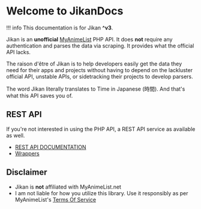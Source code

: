 # Welcome to JikanDocs


!!! info
    This documentation is for Jikan **^v3**.

Jikan is an __unofficial__ [MyAnimeList](https://myanimelist.net) PHP API. It does **not** require any authentication and parses the data via scraping. It provides what the official API lacks.

The raison d'être of Jikan is to help developers easily get the data they need for their apps and projects without having to depend on the lackluster official API, unstable APIs, or sidetracking their projects to develop parsers.

The word Jikan literally translates to Time in Japanese (時間). And that's what this API saves you of.

## REST API
If you're not interested in using the PHP API, a REST API service as available as well.

- [REST API DOCUMENTATION](https://docs.api.jikan.moe/)
- [Wrappers](https://github.com/jikan-me/jikan-rest#wrappers)

## Disclaimer
- Jikan is **not** affiliated with MyAnimeList.net
- I am not liable for how you utilize this library. Use it responsibly as per MyAnimeList's [Terms Of Service](https://myanimelist.net/about/terms_of_use)